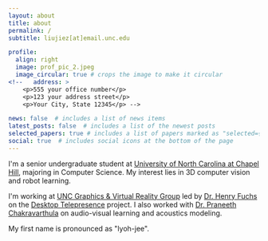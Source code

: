 ```yaml
---
layout: about
title: about
permalink: /
subtitle: liujiez[at]email.unc.edu

profile:
  align: right
  image: prof_pic_2.jpeg
  image_circular: true # crops the image to make it circular
<!--   address: >
    <p>555 your office number</p>
    <p>123 your address street</p>
    <p>Your City, State 12345</p> -->

news: false  # includes a list of news items
latest_posts: false  # includes a list of the newest posts
selected_papers: true # includes a list of papers marked as "selected={true}"
social: true  # includes social icons at the bottom of the page
---
```


<!--
Write your biography here. Tell the world about yourself. Link to your favorite [subreddit](http://reddit.com). You can put a picture in, too. The code is already in, just name your picture `prof_pic.jpg` and put it in the `img/` folder.

Put your address / P.O. box / other info right below your picture. You can also disable any of these elements by editing `profile` property of the YAML header of your `_pages/about.md`. Edit `_bibliography/papers.bib` and Jekyll will render your [publications page](/al-folio/publications/) automatically.

Link to your social media connections, too. This theme is set up to use [Font Awesome icons](http://fortawesome.github.io/Font-Awesome/) and [Academicons](https://jpswalsh.github.io/academicons/), like the ones below. Add your Facebook, Twitter, LinkedIn, Google Scholar, or just disable all of them.
-->

I'm a senior undergraduate student at [University of North Carolina at Chapel Hill](https://www.unc.edu/), majoring in Computer Science.  My interest lies in 3D computer vision and robot learning.

I'm working at [UNC Graphics & Virtual Reality Group](https://telepresence.web.unc.edu/) led by [Dr. Henry Fuchs](https://henryfuchs.web.unc.edu/) on the [Desktop Telepresence](https://mcmvmc.github.io/PersonalTelepresence/) project. I also worked with [Dr. Praneeth Chakravarthula](https://www.cs.unc.edu/~cpk/) on audio-visual learning and acoustics modeling.

My first name is pronounced as "lyoh-jee".
